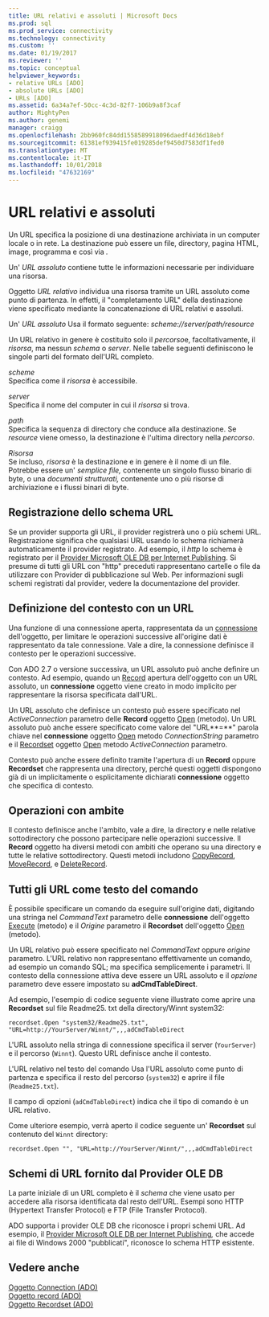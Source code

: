 ```yaml
---
title: URL relativi e assoluti | Microsoft Docs
ms.prod: sql
ms.prod_service: connectivity
ms.technology: connectivity
ms.custom: ''
ms.date: 01/19/2017
ms.reviewer: ''
ms.topic: conceptual
helpviewer_keywords:
- relative URLs [ADO]
- absolute URLs [ADO]
- URLs [ADO]
ms.assetid: 6a34a7ef-50cc-4c3d-82f7-106b9a8f3caf
author: MightyPen
ms.author: genemi
manager: craigg
ms.openlocfilehash: 2bb960fc84dd1558589918096daedf4d36d18ebf
ms.sourcegitcommit: 61381ef939415fe019285def9450d7583df1fed0
ms.translationtype: MT
ms.contentlocale: it-IT
ms.lasthandoff: 10/01/2018
ms.locfileid: "47632169"
---
```

# <a name="absolute-and-relative-urls"></a>URL relativi e assoluti
Un URL specifica la posizione di una destinazione archiviata in un computer locale o in rete. La destinazione può essere un file, directory, pagina HTML, image, programma e così via *.*  
  
 Un' *URL assoluto* contiene tutte le informazioni necessarie per individuare una risorsa.  
  
 Oggetto *URL relativo* individua una risorsa tramite un URL assoluto come punto di partenza. In effetti, il "completamento URL" della destinazione viene specificato mediante la concatenazione di URL relativi e assoluti.  
  
 Un' *URL assoluto* Usa il formato seguente: *scheme://server/path/resource*  
  
 Un URL relativo in genere è costituito solo il *percorso*e, facoltativamente, il *risorsa*, ma nessun *schema* o *server*. Nelle tabelle seguenti definiscono le singole parti del formato dell'URL completo.  
  
 *scheme*  
 Specifica come il *risorsa* è accessibile.  
  
 *server*  
 Specifica il nome del computer in cui il *risorsa* si trova.  
  
 *path*  
 Specifica la sequenza di directory che conduce alla destinazione. Se *resource* viene omesso, la destinazione è l'ultima directory nella *percorso*.  
  
 *Risorsa*  
 Se incluso, *risorsa* è la destinazione e in genere è il nome di un file. Potrebbe essere un' *semplice file,* contenente un singolo flusso binario di byte, o una *documenti strutturati,* contenente uno o più risorse di archiviazione e i flussi binari di byte.  
  
## <a name="url-scheme-registration"></a>Registrazione dello schema URL  
 Se un provider supporta gli URL, il provider registrerà uno o più schemi URL. Registrazione significa che qualsiasi URL usando lo schema richiamerà automaticamente il provider registrato. Ad esempio, il *http* lo schema è registrato per il [Provider Microsoft OLE DB per Internet Publishing](../../../ado/guide/appendixes/microsoft-ole-db-provider-for-internet-publishing.md). Si presume di tutti gli URL con "http" preceduti rappresentano cartelle o file da utilizzare con Provider di pubblicazione sul Web. Per informazioni sugli schemi registrati dal provider, vedere la documentazione del provider.  
  
## <a name="defining-context-with-a-url"></a>Definizione del contesto con un URL  
 Una funzione di una connessione aperta, rappresentata da un [connessione](../../../ado/reference/ado-api/connection-object-ado.md) dell'oggetto, per limitare le operazioni successive all'origine dati è rappresentato da tale connessione. Vale a dire, la connessione definisce il contesto per le operazioni successive.  
  
 Con ADO 2.7 o versione successiva, un URL assoluto può anche definire un contesto. Ad esempio, quando un [Record](../../../ado/reference/ado-api/record-object-ado.md) apertura dell'oggetto con un URL assoluto, un **connessione** oggetto viene creato in modo implicito per rappresentare la risorsa specificata dall'URL.  
  
 Un URL assoluto che definisce un contesto può essere specificato nel *ActiveConnection* parametro delle **Record** oggetto [Open](../../../ado/reference/ado-api/open-method-ado-record.md) (metodo). Un URL assoluto può anche essere specificato come valore del "URL**=**" parola chiave nel **connessione** oggetto [Open](../../../ado/reference/ado-api/open-method-ado-connection.md) metodo  *ConnectionString* parametro e il [Recordset](../../../ado/reference/ado-api/recordset-object-ado.md) oggetto [Open](../../../ado/reference/ado-api/open-method-ado-recordset.md) metodo *ActiveConnection* parametro.  
  
 Contesto può anche essere definito tramite l'apertura di un **Record** oppure **Recordset** che rappresenta una directory, perché questi oggetti dispongono già di un implicitamente o esplicitamente dichiarati **connessione**  oggetto che specifica di contesto.  
  
## <a name="scoped-operations"></a>Operazioni con ambite  
 Il contesto definisce anche l'ambito, vale a dire, la directory e nelle relative sottodirectory che possono partecipare nelle operazioni successive. Il **Record** oggetto ha diversi metodi con ambiti che operano su una directory e tutte le relative sottodirectory. Questi metodi includono [CopyRecord](../../../ado/reference/ado-api/copyrecord-method-ado.md), [MoveRecord](../../../ado/reference/ado-api/moverecord-method-ado.md), e [DeleteRecord](../../../ado/reference/ado-api/deleterecord-method-ado.md).  
  
## <a name="relative-urls-as-command-text"></a>Tutti gli URL come testo del comando  
 È possibile specificare un comando da eseguire sull'origine dati, digitando una stringa nel *CommandText* parametro delle **connessione** dell'oggetto [Execute](../../../ado/reference/ado-api/execute-method-ado-connection.md) (metodo) e il  *Origine* parametro il **Recordset** dell'oggetto [Open](../../../ado/reference/ado-api/open-method-ado-recordset.md) (metodo).  
  
 Un URL relativo può essere specificato nel *CommandText* oppure *origine* parametro. L'URL relativo non rappresentano effettivamente un comando, ad esempio un comando SQL; ma specifica semplicemente i parametri. Il contesto della connessione attiva deve essere un URL assoluto e il *opzione* parametro deve essere impostato su **adCmdTableDirect**.  
  
 Ad esempio, l'esempio di codice seguente viene illustrato come aprire una **Recordset** sul file Readme25. txt della directory/Winnt system32:  
  
```  
recordset.Open "system32/Readme25.txt", "URL=http://YourServer/Winnt/",,,adCmdTableDirect  
```  
  
 L'URL assoluto nella stringa di connessione specifica il server (`YourServer`) e il percorso (`Winnt`). Questo URL definisce anche il contesto.  
  
 L'URL relativo nel testo del comando Usa l'URL assoluto come punto di partenza e specifica il resto del percorso (`system32`) e aprire il file (`Readme25.txt`).  
  
 Il campo di opzioni (`adCmdTableDirect`) indica che il tipo di comando è un URL relativo.  
  
 Come ulteriore esempio, verrà aperto il codice seguente un' **Recordset** sul contenuto del `Winnt` directory:  
  
```  
recordset.Open "", "URL=http://YourServer/Winnt/",,,adCmdTableDirect  
```  
  
## <a name="ole-db-provider-supplied-url-schemes"></a>Schemi di URL fornito dal Provider OLE DB  
 La parte iniziale di un URL completo è il *schema* che viene usato per accedere alla risorsa identificata dal resto dell'URL. Esempi sono HTTP (Hypertext Transfer Protocol) e FTP (File Transfer Protocol).  
  
 ADO supporta i provider OLE DB che riconosce i propri schemi URL. Ad esempio, il [Provider Microsoft OLE DB per Internet Publishing](../../../ado/guide/appendixes/microsoft-ole-db-provider-for-internet-publishing.md)*,* che accede ai file di Windows 2000 "pubblicati", riconosce lo schema HTTP esistente.  
  
## <a name="see-also"></a>Vedere anche  
 [Oggetto Connection (ADO)](../../../ado/reference/ado-api/connection-object-ado.md)   
 [Oggetto record (ADO)](../../../ado/reference/ado-api/record-object-ado.md)   
 [Oggetto Recordset (ADO)](../../../ado/reference/ado-api/recordset-object-ado.md)
